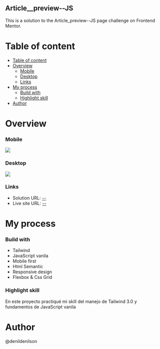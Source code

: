 ## Article__preview--JS
This is a solution to the Article_preview--JS page challenge on Frontend Mentor.

# Table of content
- [Table of content](#table-of-content)
- [Overview](#overview)
    - [Mobile](#mobile)
    - [Desktop](#desktop)
    - [Links](#links)
- [My process](#my-process)
    - [Build with](#build-with)
    - [Highlight skill](#highlight-skill)
- [Author](#author)

# Overview
### Mobile
![](https://i.imgur.com/JMKxVL5.png)
### Desktop
![](https://i.imgur.com/RZ5luWk.png)
### Links
- Solution URL: [--](-- "Repositorio")
- Live site URL: [--](-- "Live site URL")


# My process
### Build with
- Tailwind
- JavaScript vanila
- Mobile first
- Html Semantic
- Responsive design
- Flexbox & Css Grid

### Highlight skill
En este proyecto practiqué mi skill del manejo de Tailwind 3.0 y fundamentos de JavaScript vanila
# Author

@denildenilson
